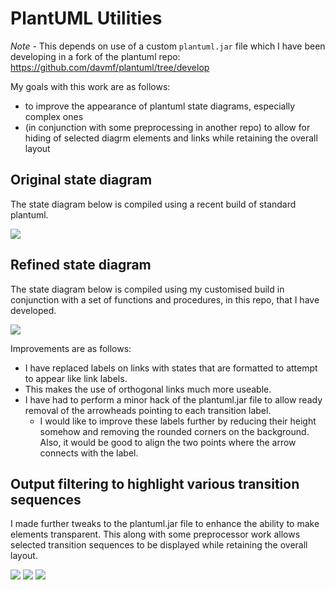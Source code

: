 # PlantUML Utilities

*Note* - This depends on use of a custom `plantuml.jar` file which I have been
developing in a fork of the plantuml repo: https://github.com/davmf/plantuml/tree/develop

My goals with this work are as follows:

 - to improve the appearance of plantuml state diagrams, especially complex ones
 - (in conjunction with some preprocessing in another repo) to allow for hiding
   of selected diagrm elements and links while retaining the overall layout

## Original state diagram

The state diagram below is compiled using a recent build of standard plantuml.

![](sample_output/demo_standard.png)

## Refined state diagram

The state diagram below is compiled using my customised build in conjunction with a set of functions and procedures, in this repo, that I have developed.

![](sample_output/demo_improved.png)

Improvements are as follows:

  - I have replaced labels on links with states that are formatted to attempt to appear like link labels.
  - This makes the use of orthogonal links much more useable.
  - I have had to perform a minor hack of the plantuml.jar file to allow ready removal of the arrowheads pointing to each transition label.
    - I would like to improve these labels further by reducing their height somehow and removing the rounded corners on the background.  Also, it would be good to align the two points where the arrow connects with the label.

## Output filtering to highlight various transition sequences

I made further tweaks to the plantuml.jar file to enhance the ability to make elements transparent.  This along with some preprocessor work allows selected transition sequences to be displayed while retaining the overall layout.

![](sample_output/demo_improved_s1.png)
![](sample_output/demo_improved_s2.png)
![](sample_output/demo_improved_s3.png)
